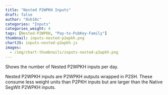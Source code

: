 ```yaml
---
title: "Nested P2WPKH Inputs"
draft: false
author: "0xb10c"
categories: "Inputs"
categories_weight: 4
tags: [Nested-P2WPKH, "Pay-to-PubKey-Family"]
thumbnail: inputs-nested-p2wpkh.png
chartJS: inputs-nested-p2wpkh.js
images:
  - /img/chart-thumbnails/inputs-nested-p2wpkh.png
---
```


Shows the number of Nested P2WPKH inputs per day.
<!--more-->

Nested P2WPKH inputs are P2WPKH outputs wrapped in P2SH.
These consume less weight units than P2PKH inputs but are larger than the Native SegWit P2WPKH inputs.
